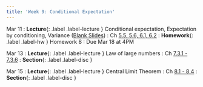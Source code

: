 ```yaml
---
title: 'Week 9: Conditional Expectation'
---
```


Mar 11
: **Lecture**{: .label .label-lecture } Conditional expectation, Expectation by conditioning, Variance ([Blank Slides](/assets/slides/lec-22-pre-lec.pdf))
    : Ch [5.5, 5.6, 6.1, 6.2](http://stat88.org/textbook/content/Chapter_05/05_Conditional_Expectation.html)
: **Homework**{: .label .label-hw } Homework 8
    : Due Mar 18 at 4PM

Mar 13
: **Lecture**{: .label .label-lecture } Law of large numbers
    : Ch [7.3.1 - 7.3.6](http://stat88.org/textbook/content/Chapter_07/03_The_Law_of_Averages.html)
: **Section**{: .label .label-disc }

Mar 15
: **Lecture**{: .label .label-lecture } Central Limit Theorem
    : Ch [8.1 - 8.4](http://stat88.org/textbook/content/Chapter_08/01_Distribution_of_a_Sample_Sum.html)
: **Section**{: .label .label-disc }
